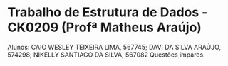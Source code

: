 # Trabalho de Estrutura de Dados - CK0209 (Profª Matheus Araújo)
Alunos: CAIO WESLEY TEIXEIRA LIMA, 567745;
        DAVI DA SILVA ARAÚJO, 574298;
        NIKELLY SANTIAGO DA SILVA, 567082
Questões ímpares.
